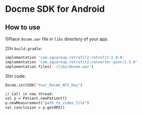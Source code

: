 # Docme SDK for Android

## How to use

1)Place `docme.aar` file in `libs` directory of your app.

2)In `build.gradle`:
```sh
implementation 'com.squareup.retrofit2:retrofit:2.9.0'
implementation 'com.squareup.retrofit2:converter-gson:2.5.0'
implementation files('./libs/docme.aar')
```

3)In code:
```sh
Docme.initSDK("Your_Docme_API_Key")

// Call in new thread:
val p = Patient.newPatient()
p.newMeasurement("path_to_video_file")
val conclusion = p.getHM3()
```

